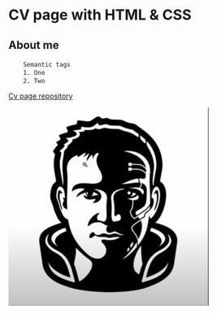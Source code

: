 # CV page with HTML & CSS

## About me

```
    Semantic tags
    1. One
    2. Two

```
[Cv page repository](https://sashashap206.github.io/cv_page_frontender/)

![image](assets/avatar.png)

